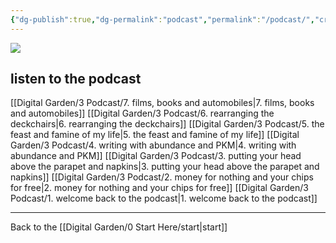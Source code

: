 ```yaml
---
{"dg-publish":true,"dg-permalink":"podcast","permalink":"/podcast/","created":"","updated":""}
---
```



![](https://source.unsplash.com/uT55XxQLQGU/1900x1200)

## listen to the podcast

[[Digital Garden/3 Podcast/7. films, books and automobiles\|7. films, books and automobiles]]
[[Digital Garden/3 Podcast/6. rearranging the deckchairs\|6. rearranging the deckchairs]]
[[Digital Garden/3 Podcast/5. the feast and famine of my life\|5. the feast and famine of my life]]
[[Digital Garden/3 Podcast/4. writing with abundance and PKM\|4. writing with abundance and PKM]]
[[Digital Garden/3 Podcast/3. putting your head above the parapet and napkins\|3. putting your head above the parapet and napkins]]
[[Digital Garden/3 Podcast/2. money for nothing and your chips for free\|2. money for nothing and your chips for free]]
[[Digital Garden/3 Podcast/1. welcome back to the podcast\|1. welcome back to the podcast]]

---

Back to the [[Digital Garden/0 Start Here/start\|start]]

